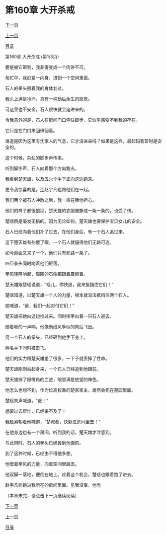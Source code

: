 <h1>第160章    大开杀戒</h1>
            <div><p><a href="./478_%E7%AC%AC160%E7%AB%A0_%E5%A4%A7%E5%BC%80%E6%9D%80%E6%88%92.md">下一页</a></p><p><a href="./476_%E7%AC%AC159%E7%AB%A0_%E7%9F%B3%E4%BA%BA.md">上一页</a></p><p><a href="../">目录</a></p></div>
            <div><p>第160章    大开杀戒 (第1/3页)</p><p>要是被它砸到，我非得变成一个肉饼不可。</p><p>匆忙中，我赶紧一闪身，进到一个空间里面。</p><p>石人的拳头擦着我的身体划过。</p><p>我头上满是冷汗，真有一种劫后余生的感觉。</p><p>可这里也不安全，石人很快就会追进来的。</p><p>令我意外的是，石人在房间门口停住脚步，它似乎感受不到我的存在。</p><p>它只是在门口来回徘徊着。</p><p>难道是因为这里有沈家人的气息，它才没进来吗？如果是这样，最起码我暂时是安全的。</p><p>这个时候，杂乱的脚步声传来。</p><p>听到脚步声，石人向着那个方向跑去。</p><p>我看到楚天雄，以及五六个手下正向这边跑来。</p><p>更令我惊喜的是，连赵宇凡也跟他们在一起。</p><p>我们两个被石人冲散之后，我一直在替他担心。</p><p>他们的样子都很狼狈，楚天雄的衣服被撕成一条一条的，也受了伤。</p><p>楚瑶倒是毫发无损的。因为无论如何，楚天雄也要保护宝贝女儿的安全。</p><p>石人已经向着他们扑了过去，在他们身后，有一个石人追过来。</p><p>这下楚天雄有些傻了眼，一个石人就逼得他们无路可逃。</p><p>如今迎面又来了一个，他们只有死路一条了。</p><p>四只拳头同时向着他们砸落。</p><p>拳风隆隆响起，周围的石像都跟着震颤着。</p><p>楚天雄跟楚瑶说道，“瑶儿，你快逃，我来抵挡住它们！”</p><p>楚瑶知道，以楚天雄一个人的力量，根本就没法抵挡住两个石人。</p><p>她喊道，“爸，我们一起对付它们！”</p><p>楚天雄把她向这边推过来。同时挥拳向着一只石人迎去。</p><p>随着嘭的一声响，他像断线风筝似的向后飞出。</p><p>另一个石人的拳头，已经砸到他手下身上。</p><p>两名手下同时被击飞。</p><p>他们的实力跟楚天雄差了很多，一下子就丢掉了性命。</p><p>楚天雄刚刚站起身来，一个石人已经追到他跟前。</p><p>楚天雄擦了擦嘴角的血迹，眼里满是绝望的神色。</p><p>他怎么也想不到，作为位高权重的楚家家主，居然会死在墓园里面。</p><p>楚瑶失声喊道，“爸！”</p><p>想要过去帮忙，已经来不及了！</p><p>我赶紧朝着他喊道，“楚叔叔，快躲进房间里去！”</p><p>在他身边也有一个房间。听到我的话，楚天雄才注意到。</p><p>与此同时，石人的拳头已经轰到他面前。</p><p>到了这种时候，已经由不得他多想。</p><p>他借着拳风的力量，向着空间里跳去。</p><p>他双脚一落地，便倒在地上。趁着这个机会，楚瑶也跟着跑了进去。</p><p>赵宇凡则跑进我所在的房间里面。见我没事，他当</p><p>（本章未完，请点击下一页继续阅读）</p></div>
            <div><p><a href="./478_%E7%AC%AC160%E7%AB%A0_%E5%A4%A7%E5%BC%80%E6%9D%80%E6%88%92.md">下一页</a></p><p><a href="./476_%E7%AC%AC159%E7%AB%A0_%E7%9F%B3%E4%BA%BA.md">上一页</a></p><p><a href="../">目录</a></p></div>